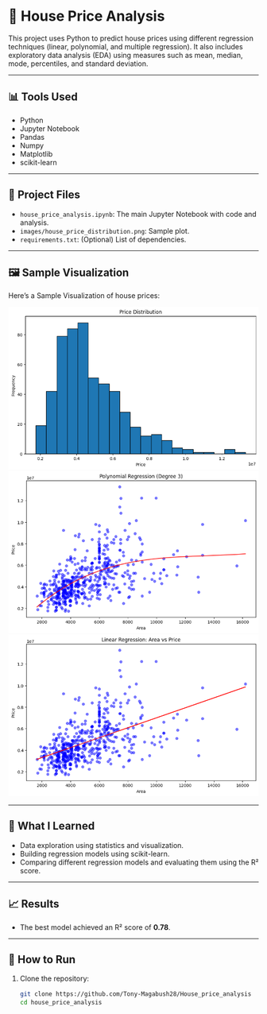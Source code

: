 # 🏡 House Price Analysis

This project uses Python to predict house prices using different regression techniques (linear, polynomial, and multiple regression). It also includes exploratory data analysis (EDA) using measures such as mean, median, mode, percentiles, and standard deviation.

---

## 📊 Tools Used

- Python
- Jupyter Notebook
- Pandas
- Numpy
- Matplotlib
- scikit-learn

---

## 📂 Project Files

- `house_price_analysis.ipynb`: The main Jupyter Notebook with code and analysis.
- `images/house_price_distribution.png`: Sample plot.
- `requirements.txt`: (Optional) List of dependencies.

---

## 🖼️ Sample Visualization

Here’s a Sample Visualization of house prices:

![House Price Distribution](images/hpd.png)
![Polynomial Regression](images/pr.png)
![Simple Linear Regression](images/lr.png)

---

## 🚀 What I Learned

- Data exploration using statistics and visualization.
- Building regression models using scikit-learn.
- Comparing different regression models and evaluating them using the R² score.

---

## 📈 Results

- The best model achieved an R² score of **0.78**.

---

## 🔧 How to Run

1. Clone the repository:
   ```bash
   git clone https://github.com/Tony-Magabush28/House_price_analysis
   cd house_price_analysis

